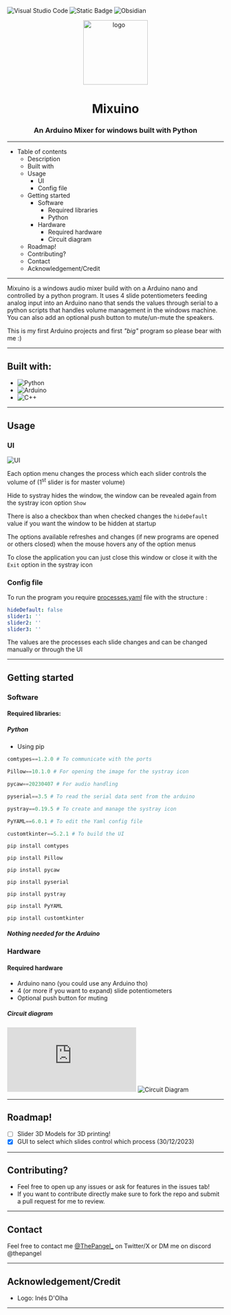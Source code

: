 ![Visual Studio Code](https://img.shields.io/badge/Visual%20Studio%20Code-0078d7.svg?style=for-the-badge&logo=visual-studio-code&logoColor=white)  ![Static Badge](https://img.shields.io/badge/Arduino%20IDE%202-blue?style=for-the-badge&logo=arduino&link=https%3A%2F%2Fwww.arduino.cc%2Fen%2Fsoftware) ![Obsidian](https://img.shields.io/badge/Obsidian-%23483699.svg?style=for-the-badge&logo=obsidian&logoColor=white)

<p align="center">
  <img src="logo.png" alt="logo" width="150" height="150"/>
</p>

<h1 align="center">Mixuino</h1>

<h3 align="center">An Arduino Mixer for windows built with Python</h3>


-----------

- Table of contents
	- Description
	- Built with
	- Usage
		- UI
		- Config file
	- Getting started
		- Software
			- Required libraries
			- Python
		- Hardware
			- Required hardware
			- Circuit diagram
	- Roadmap!
	- Contributing?
	- Contact
	- Acknowledgement/Credit


---------

Mixuino is a windows audio mixer build with on a Arduino nano and controlled by a python program. It uses 4 slide potentiometers feeding analog input into an Arduino nano that sends the values through serial to a python scripts that handles volume management in the windows machine. You can also add an optional push button to mute/un-mute the speakers. 

This is my first Arduino projects and first *"big"* program so please bear with me :)

-----
## Built with:

- ![Python](https://img.shields.io/badge/python-3670A0?style=for-the-badge&logo=python&logoColor=ffdd54)
- ![Arduino](https://img.shields.io/badge/-Arduino-00979D?style=for-the-badge&logo=Arduino&logoColor=white)
- ![C++](https://img.shields.io/badge/c++-%2300599C.svg?style=for-the-badge&logo=c%2B%2B&logoColor=white)

---
## Usage 

### UI

![UI](UI.png)

Each option menu changes the process which each slider controls the volume of (1<sup>st</sup> slider is for master volume)

Hide to systray hides the window, the window can be revealed again from the systray icon option  ``Show`` 

There is also a checkbox than when checked changes the ``hideDefault`` value if you want the window to be hidden at startup

The options available refreshes and changes (if new programs are opened or others closed) when the mouse hovers any of the option menus

To close the application you can just close this window or close it with the ``Exit`` option in the systray icon

### Config file

To run the program you require [processes.yaml](processes.yaml) file with the structure : 
```yaml
hideDefault: false
slider1: ''
slider2: ''
slider3: ''

```
The values are the processes each slide changes and can be changed manually or through the UI

---
## Getting started

### Software

#### Required libraries:

##### Python
- Using pip

```python
comtypes==1.2.0 # To communicate with the ports

Pillow==10.1.0 # For opening the image for the systray icon

pycaw==20230407 # For audio handling

pyserial==3.5 # To read the serial data sent from the arduino

pystray==0.19.5 # To create and manage the systray icon

PyYAML==6.0.1 # To edit the Yaml config file

customtkinter==5.2.1 # To build the UI
```

```console
pip install comtypes

pip install Pillow

pip install pycaw

pip install pyserial

pip install pystray

pip install PyYAML

pip install customtkinter
```
##### Nothing needed for the Arduino

### Hardware 
#### Required hardware

- Arduino nano (you could use any Arduino tho)
- 4 (or more if you want to expand) slide potentiometers
- Optional push button for muting

##### Circuit diagram

![Cicuit diagram(pdf)](https://github.com/thepangel/Mixuino/blob/Development/MixuinoDiagram.pdf)
![Circuit Diagram](Diagram.png)


---

## Roadmap!


- [ ] Slider 3D Models for 3D printing!
- [x] GUI to select which slides control which process (30/12/2023)

---
## Contributing?

- Feel free to open up any issues or ask for features in the issues tab!
- If you want to contribute directly make sure to fork the repo and submit a pull request for me to review.

---
## Contact

Feel free to contact me [@ThePangel_](https://twitter.com/thepangel_) on Twitter/X or DM me on discord @thepangel

----
## Acknowledgement/Credit

- Logo: Inés D'Olha

---
